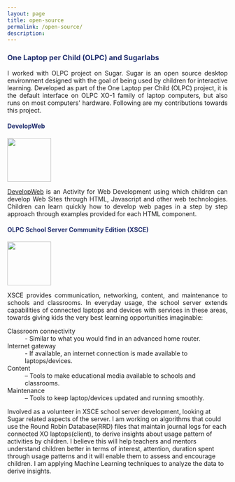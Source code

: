 ```yaml
---
layout: page
title: open-source
permalink: /open-source/
description:
---
```

<h3 style="color:#202E6E">One Laptop per Child (OLPC) and Sugarlabs</h3>
<p align="justify">
    I worked with OLPC project on Sugar. Sugar is an open source desktop environment designed with the goal of being used by children for interactive learning. Developed as part of the One Laptop per Child (OLPC) project, it is the default interface on OLPC XO-1 family of laptop computers, but also runs on most computers' hardware. Following are my contributions towards this project.
</p>
<h4 style="color:#202E6E">DevelopWeb</h4>
<img class="thumbnail" src="https://sites.google.com/site/kartikperisetla/miscellaneous/developWeb.png" width="100px" height="100px" border="0px"/>
<p align="justify">
<a href="https://sites.google.com/site/developwebactivity" target="_blank">DevelopWeb</a> is an Activity for Web Development using which children can develop Web Sites through HTML, Javascript and other web technologies. Children can learn quickly how to develop web pages in a step by step approach through examples provided for each HTML component.
</p>
<h4 style="color:#202E6E">OLPC School Server Community Edition (XSCE)</h4>
<img class="thumbnail" src="https://sites.google.com/site/kartikperisetla/miscellaneous/developWeb.png" width="100px" height="100px" border="0px"/>
<p align="justify">
XSCE provides communication, networking, content, and maintenance to schools and classrooms. In everyday usage, the school server extends capabilities of connected laptops and devices with services in these areas, towards giving kids the very best learning opportunities imaginable:
<dl>
<dt>Classroom connectivity</dt> 
<dd>- Similar to what you would find in an advanced home router.</dd>
<dt>Internet gateway</dt> 
<dd>- If available, an internet connection is made available to laptops/devices.</dd>
<dt>Content</dt>
<dd> – Tools to make educational media available to schools and classrooms.</dd>
<dt>Maintenance</dt>
<dd> – Tools to keep laptop/devices updated and running smoothly.</dd>
</dl>
Involved as a volunteer in XSCE school server development, looking at Sugar related aspects of the server. I am working on algorithms that could use the Round Robin Database(RRD) files that maintain journal logs for each connected XO laptops(client), to derive insights about usage pattern of activities by children. I believe this will help teachers and mentors understand children better in terms of interest, attention, duration spent through usage patterns and it will enable them to assess and encourage children. I am applying Machine Learning techniques to analyze the data to derive insights.
</p>